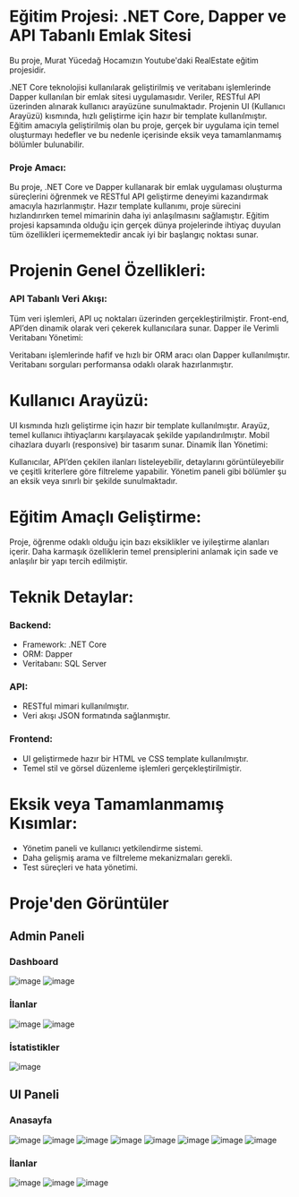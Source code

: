 # Eğitim Projesi: .NET Core, Dapper ve API Tabanlı Emlak Sitesi
Bu proje, Murat Yücedağ Hocamızın Youtube'daki RealEstate eğitim projesidir. 

.NET Core teknolojisi kullanılarak geliştirilmiş ve veritabanı işlemlerinde Dapper kullanılan bir emlak sitesi uygulamasıdır. Veriler, RESTful API üzerinden alınarak kullanıcı arayüzüne sunulmaktadır. Projenin UI (Kullanıcı Arayüzü) kısmında, hızlı geliştirme için hazır bir template kullanılmıştır. Eğitim amacıyla geliştirilmiş olan bu proje, gerçek bir uygulama için temel oluşturmayı hedefler ve bu nedenle içerisinde eksik veya tamamlanmamış bölümler bulunabilir.

### Proje Amacı:
Bu proje, .NET Core ve Dapper kullanarak bir emlak uygulaması oluşturma süreçlerini öğrenmek ve RESTful API geliştirme deneyimi kazandırmak amacıyla hazırlanmıştır. Hazır template kullanımı, proje sürecini hızlandırırken temel mimarinin daha iyi anlaşılmasını sağlamıştır. Eğitim projesi kapsamında olduğu için gerçek dünya projelerinde ihtiyaç duyulan tüm özellikleri içermemektedir ancak iyi bir başlangıç noktası sunar.

# Projenin Genel Özellikleri:
### API Tabanlı Veri Akışı:

Tüm veri işlemleri, API uç noktaları üzerinden gerçekleştirilmiştir.
Front-end, API’den dinamik olarak veri çekerek kullanıcılara sunar.
Dapper ile Verimli Veritabanı Yönetimi:

Veritabanı işlemlerinde hafif ve hızlı bir ORM aracı olan Dapper kullanılmıştır.
Veritabanı sorguları performansa odaklı olarak hazırlanmıştır.

# Kullanıcı Arayüzü:

UI kısmında hızlı geliştirme için hazır bir template kullanılmıştır.
Arayüz, temel kullanıcı ihtiyaçlarını karşılayacak şekilde yapılandırılmıştır.
Mobil cihazlara duyarlı (responsive) bir tasarım sunar.
Dinamik İlan Yönetimi:

Kullanıcılar, API’den çekilen ilanları listeleyebilir, detaylarını görüntüleyebilir ve çeşitli kriterlere göre filtreleme yapabilir.
Yönetim paneli gibi bölümler şu an eksik veya sınırlı bir şekilde sunulmaktadır.

# Eğitim Amaçlı Geliştirme:

Proje, öğrenme odaklı olduğu için bazı eksiklikler ve iyileştirme alanları içerir.
Daha karmaşık özelliklerin temel prensiplerini anlamak için sade ve anlaşılır bir yapı tercih edilmiştir.

# Teknik Detaylar:

### Backend:
- Framework: .NET Core
- ORM: Dapper
- Veritabanı: SQL Server
  
### API:
- RESTful mimari kullanılmıştır.
- Veri akışı JSON formatında sağlanmıştır.
  
### Frontend:
- UI geliştirmede hazır bir HTML ve CSS template kullanılmıştır.
- Temel stil ve görsel düzenleme işlemleri gerçekleştirilmiştir.
  
# Eksik veya Tamamlanmamış Kısımlar:

- Yönetim paneli ve kullanıcı yetkilendirme sistemi.
- Daha gelişmiş arama ve filtreleme mekanizmaları gerekli.
- Test süreçleri ve hata yönetimi.


# Proje'den Görüntüler
## Admin Paneli
### Dashboard
![image](https://github.com/user-attachments/assets/f3711bfd-666a-4ab2-beaa-3da85ff2184b)
![image](https://github.com/user-attachments/assets/8638aa69-e457-4c7e-a017-c694a3c33d89)
### İlanlar
![image](https://github.com/user-attachments/assets/0726145a-2374-4ac0-8018-ccae0265b5ea)
![image](https://github.com/user-attachments/assets/d2dcce03-a4fe-4669-96e3-a957e07bbbf7)
### İstatistikler
![image](https://github.com/user-attachments/assets/6d00e35e-0b21-4feb-956e-2e46ad7dbbd1)

## UI Paneli
### Anasayfa
![image](https://github.com/user-attachments/assets/85005857-26a0-4169-81b4-e9d842d3d63b)
![image](https://github.com/user-attachments/assets/a8745190-9db5-4eb6-bd1a-e36ec0492761)
![image](https://github.com/user-attachments/assets/82c075c8-4da6-49c4-8a17-174cd61749a4)
![image](https://github.com/user-attachments/assets/b2ae7535-e190-43ce-b36e-3816dad0bc7f)
![image](https://github.com/user-attachments/assets/80ad63d5-bde4-4d21-bb2a-56d4a3420f56)
![image](https://github.com/user-attachments/assets/4c393347-edb6-453a-b2be-418d7b8127a6)
![image](https://github.com/user-attachments/assets/406eca19-95ce-40f5-86a8-46839f31545f)
![image](https://github.com/user-attachments/assets/bf5bc151-3542-440d-ae86-2745199b782a)

### İlanlar
![image](https://github.com/user-attachments/assets/27a95293-fc58-4504-9fb1-17167154b9ff)
![image](https://github.com/user-attachments/assets/4ff0cfe5-c6a2-4568-ace9-31c1dd032894)
![image](https://github.com/user-attachments/assets/7694efe3-ac5a-4760-a80b-a10927dcc9b9)





